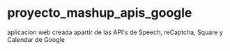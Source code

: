 # proyecto_mashup_apis_google
aplicacion web creada apartir de las API's de Speech, reCaptcha, Square y Calendar de Google
